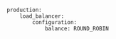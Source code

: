 <!-- layout:code post: building-a-manifest-file_clouda-load-balancer -->

```

production:
    load_balancer:
        configuration:
            balance: ROUND_ROBIN

```
